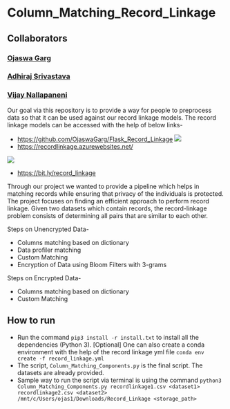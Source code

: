 # Column_Matching_Record_Linkage
## Collaborators
### [Ojaswa Garg](https://github.com/OjaswaGarg)
### [Adhiraj Srivastava](https://github.com/adhirajms)
### [Vijay Nallapaneni](https://github.com/vij95)

Our goal via this repository is to provide a way for people to preprocess data so that it can be used against our record linkage models.
The record linkage models can be accessed with the help of below links-
- https://github.com/OjaswaGarg/Flask_Record_Linkage
![](https://i.ibb.co/VCgC5g3/Record-Linkage-azure.png)
- https://recordlinkage.azurewebsites.net/

![](https://i.ibb.co/dJYLX22/Record-Linkage-Streamlit.png)
- https://bit.ly/record_linkage

Through our project we wanted to provide a pipeline which helps in matching records while ensuring that privacy of the individuals is protected. The project focuses on finding an efficient approach to perform record linkage. Given two datasets which contain records, the record-linkage problem consists of determining all pairs that are similar to each other.

Steps on Unencrypted Data-
- Columns matching based on dictionary
- Data profiler matching
- Custom Matching
- Encryption of Data using Bloom Filters with 3-grams

Steps on Encrypted Data- 
- Columns matching based on dictionary
- Custom Matching

## How to run
- Run the command  ``` pip3 install -r install.txt ``` to install all the dependencies (Python 3).
[Optional] One can also create a conda environment with the help of the record linkage yml file ``` conda env create -f record_linkage.yml ```
- The script, ```Column_Matching_Components.py``` is the final script. The datasets are already provided. 
- Sample way to run the script via terminal is using the command ```python3 Column_Matching_Components.py recordlinkage1.csv <dataset1> recordlinkage2.csv <dataset2> /mnt/c/Users/ojas1/Downloads/Record_Linkage <storage_path>```
